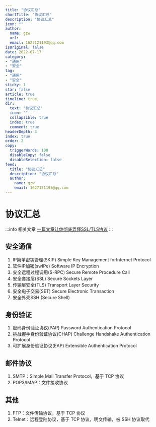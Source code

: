 ```yaml
---
title: "协议汇总"
shortTitle: "协议汇总"
description: "协议汇总"
icon: ""
author: 
  name: gzw
  url: 
  email: 1627121193@qq.com
isOriginal: false
date: 2022-07-17
category: 
- "通用"
- "安全"
tag:
- "通用"
- "安全"
sticky: 1
star: false
article: true
timeline: true,
dir:
  text: "协议汇总"
  icon: ""
  collapsible: true
  index: true
  comment: true
headerDepth: 3
index: true
order: 2
copy:
  triggerWords: 100
  disableCopy: false
  disableSelection: false
feed:
  title: "协议汇总"
  description: "协议汇总"
  author:
    name: gzw
    email: 1627121193@qq.com
---
```





# 协议汇总
:::info 相关文章
[一篇文章让你彻底弄懂SSL/TLS协议](https://zhuanlan.zhihu.com/p/133375078)
:::





## 安全通信

1. IP简单密钥管理(SKIP) Simple Key Management forInternet Protocol
2. 软件IP加密(swIPe) Software IP Encryption
3. 安全远程过程调用(S-RPC) Secure Remote Procedure Call
4. 安全套接层(SSL) Secure Sockets Layer
5. 传输层安全(TLS) Transport Layer Security
6. 安全电子交易(SET) Secure Electronic Transaction​
7. 安全外壳SSH (Secure Shell)



## 身份验证

1. 密码身份验证协议(PAP) Password Authentication Protocol
2. 挑战握手身份验证协议(CHAP) Challenge Handshake Authentication Protocol
3. 可扩展身份验证协议(EAP) Extensible Authentication Protocol





## 邮件协议

1. SMTP：Simple Mail Transfer Protocol，基于 TCP 协议
2. POP3/IMAP：文件接收协议





## 其他

1.  FTP：文件传输协议，基于 TCP 协议
2. Telnet：远程登陆协议，基于 TCP 协议，明文传输，被 SSH 协议取代